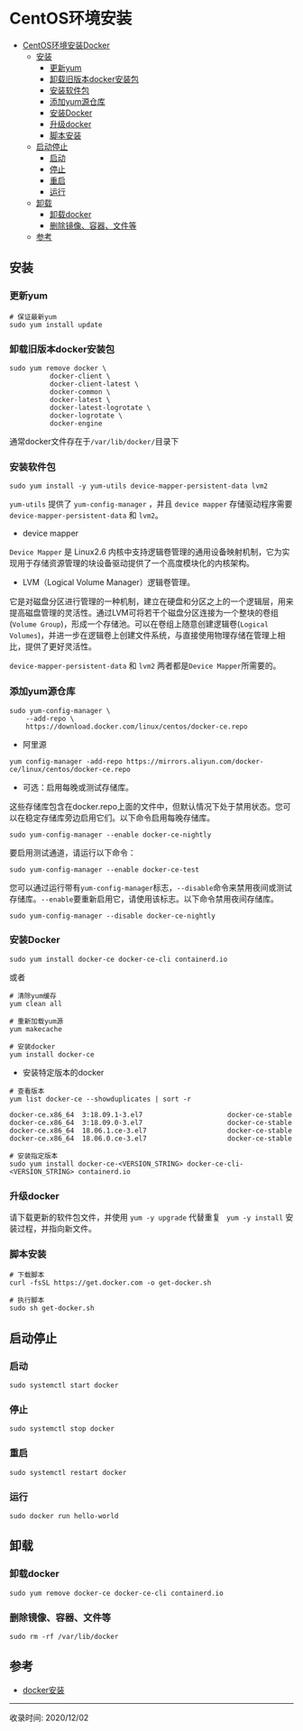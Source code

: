 # CentOS环境安装
- [CentOS环境安装Docker](#centos%E7%8E%AF%E5%A2%83%E5%AE%89%E8%A3%85docker)
  - [安装](#%E5%AE%89%E8%A3%85)
    - [更新yum](#%E6%9B%B4%E6%96%B0yum)
    - [卸载旧版本docker安装包](#%E5%8D%B8%E8%BD%BD%E6%97%A7%E7%89%88%E6%9C%ACdocker%E5%AE%89%E8%A3%85%E5%8C%85)
    - [安装软件包](#%E5%AE%89%E8%A3%85%E8%BD%AF%E4%BB%B6%E5%8C%85)
    - [添加yum源仓库](#%E6%B7%BB%E5%8A%A0yum%E6%BA%90%E4%BB%93%E5%BA%93)
    - [安装Docker](#%E5%AE%89%E8%A3%85docker)
    - [升级docker](#%E5%8D%87%E7%BA%A7docker)
    - [脚本安装](#%E8%84%9A%E6%9C%AC%E5%AE%89%E8%A3%85)
  - [启动停止](#%E5%90%AF%E5%8A%A8%E5%81%9C%E6%AD%A2)
    - [启动](#%E5%90%AF%E5%8A%A8)
    - [停止](#%E5%81%9C%E6%AD%A2)
    - [重启](#%E9%87%8D%E5%90%AF)
    - [运行](#%E8%BF%90%E8%A1%8C)
  - [卸载](#%E5%8D%B8%E8%BD%BD)
    - [卸载docker](#%E5%8D%B8%E8%BD%BDdocker)
    - [删除镜像、容器、文件等](#%E5%88%A0%E9%99%A4%E9%95%9C%E5%83%8F%E5%AE%B9%E5%99%A8%E6%96%87%E4%BB%B6%E7%AD%89)
  - [参考](#%E5%8F%82%E8%80%83)

## 安装

### 更新yum
```shell
# 保证最新yum
sudo yum install update
```

### 卸载旧版本docker安装包
```shell
sudo yum remove docker \
          docker-client \
          docker-client-latest \
          docker-common \
          docker-latest \
          docker-latest-logrotate \
          docker-logrotate \
          docker-engine
```
通常docker文件存在于`/var/lib/docker/`目录下

### 安装软件包
```shell
sudo yum install -y yum-utils device-mapper-persistent-data lvm2
```
`yum-utils` 提供了 `yum-config-manager` ，并且 `device mapper` 存储驱动程序需要 `device-mapper-persistent-data` 和 `lvm2`。

- device mapper

`Device Mapper` 是 Linux2.6 内核中支持逻辑卷管理的通用设备映射机制，它为实现用于存储资源管理的块设备驱动提供了一个高度模块化的内核架构。

- LVM（Logical Volume Manager）逻辑卷管理。

它是对磁盘分区进行管理的一种机制，建立在硬盘和分区之上的一个逻辑层，用来提高磁盘管理的灵活性。通过LVM可将若干个磁盘分区连接为一个整块的卷组(`Volume Group`)，形成一个存储池。可以在卷组上随意创建逻辑卷(`Logical Volumes`)，并进一步在逻辑卷上创建文件系统，与直接使用物理存储在管理上相比，提供了更好灵活性。

`device-mapper-persistent-data` 和 `lvm2`
两者都是`Device Mapper`所需要的。

### 添加yum源仓库
```shell
sudo yum-config-manager \
    --add-repo \
    https://download.docker.com/linux/centos/docker-ce.repo
```

- 阿里源
```shell
yum config-manager -add-repo https://mirrors.aliyun.com/docker-ce/linux/centos/docker-ce.repo
```
- 可选：启用每晚或测试存储库。

这些存储库包含在docker.repo上面的文件中，但默认情况下处于禁用状态。您可以在稳定存储库旁边启用它们。以下命令启用每晚存储库。
```shell
sudo yum-config-manager --enable docker-ce-nightly
```
要启用测试通道，请运行以下命令：
```shell
sudo yum-config-manager --enable docker-ce-test
```
您可以通过运行带有`yum-config-manager`标志，`--disable`命令来禁用夜间或测试存储库。`--enable`要重新启用它，请使用该标志。以下命令禁用夜间存储库。

```shell
sudo yum-config-manager --disable docker-ce-nightly
```

### 安装Docker
```shell
sudo yum install docker-ce docker-ce-cli containerd.io
```
或者
```shell
# 清除yum缓存
yum clean all

# 重新加载yum源
yum makecache

# 安装docker
yum install docker-ce
```

- 安装特定版本的docker
```shell
# 查看版本
yum list docker-ce --showduplicates | sort -r

docker-ce.x86_64  3:18.09.1-3.el7                     docker-ce-stable
docker-ce.x86_64  3:18.09.0-3.el7                     docker-ce-stable
docker-ce.x86_64  18.06.1.ce-3.el7                    docker-ce-stable
docker-ce.x86_64  18.06.0.ce-3.el7                    docker-ce-stable

# 安装指定版本
sudo yum install docker-ce-<VERSION_STRING> docker-ce-cli-<VERSION_STRING> containerd.io
```

### 升级docker
请下载更新的软件包文件，并使用 `yum -y upgrade` 代替重复 ` yum -y install` 安装过程，并指向新文件。

### 脚本安装
```shell
# 下载脚本
curl -fsSL https://get.docker.com -o get-docker.sh

# 执行脚本
sudo sh get-docker.sh
```

## 启动停止

### 启动
```shell
sudo systemctl start docker
```

### 停止
```shell
sudo systemctl stop docker
```

### 重启
```shell
sudo systemctl restart docker
```

### 运行
```shell
sudo docker run hello-world
```

## 卸载

### 卸载docker
```shell
sudo yum remove docker-ce docker-ce-cli containerd.io
```

### 删除镜像、容器、文件等
```shell
sudo rm -rf /var/lib/docker
```

## 参考

- [docker安装](https://docs.docker.com/engine/install/centos/)

---
收录时间: 2020/12/02

<Vssue :title="$title" />
